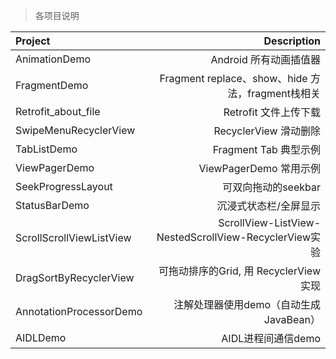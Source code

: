 > 各项目说明

| Project      |     Description    |
| :-------- | --------:|
| AnimationDemo    |   Android 所有动画插值器 |
| FragmentDemo    |   Fragment replace、show、hide 方法，fragment栈相关 |
| Retrofit_about_file    |   Retrofit 文件上传下载 |
| SwipeMenuRecyclerView    |   RecyclerView 滑动删除 |
| TabListDemo    |   Fragment Tab 典型示例 |
| ViewPagerDemo    |   ViewPagerDemo 常用示例 |
| SeekProgressLayout    |   可双向拖动的seekbar|
| StatusBarDemo    |   沉浸式状态栏/全屏显示 |
| ScrollScrollViewListView    |   ScrollView-ListView-NestedScrollView-RecyclerView实验 |
| DragSortByRecyclerView    |   可拖动排序的Grid, 用 RecyclerView 实现|
| AnnotationProcessorDemo    |   注解处理器使用demo（自动生成JavaBean）|
| AIDLDemo    |   AIDL进程间通信demo|
